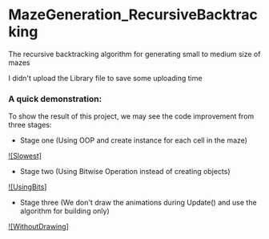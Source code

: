 # MazeGeneration_RecursiveBacktracking
The recursive backtracking algorithm for generating small to medium size of mazes

I didn't upload the Library file to save some uploading time

### A quick demonstration:
To show the result of this project, we may see the code improvement from three stages:

* Stage one (Using OOP and create instance for each cell in the maze)

[![Slowest]](https://github.com/YuzhouGuo/MazeGeneration_RecursiveBacktracking/tree/master/VIdeo_Demos/slowest.gif)

* Stage two (Using Bitwise Operation instead of creating objects)

[![UsingBits]](https://github.com/YuzhouGuo/MazeGeneration_RecursiveBacktracking/tree/master/VIdeo_Demos/usingBits.gif)

* Stage three (We don't draw the animations during Update() and use the algorithm for building only)

[![WithoutDrawing]](https://github.com/YuzhouGuo/MazeGeneration_RecursiveBacktracking/tree/master/VIdeo_Demos/withoutDrawing.gif)
